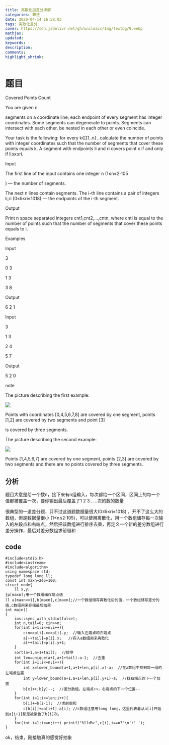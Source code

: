 ```yaml
---
title: 离散化加差分求解
categories: 算法
date: 2020-04-14 16:58:03
tags: 离散化差分
cover: https://cdn.jsdelivr.net/gh/uncleacc/Img/textbg/9.webp
mathjax: 
updated: 
keywords: 
description: 
comments: 
highlight_shrink: 
---
```

# 题目
Covered Points Count 

You are given n

segments on a coordinate line; each endpoint of every segment has integer coordinates. Some segments can degenerate to points. Segments can intersect with each other, be nested in each other or even coincide.

Your task is the following: for every k∈[1..n]
, calculate the number of points with integer coordinates such that the number of segments that cover these points equals k. A segment with endpoints li and ri covers point x if and only if li≤x≤ri.

Input

The first line of the input contains one integer n (1≤n≤2⋅105

) — the number of segments.

The next n
lines contain segments. The i-th line contains a pair of integers li,ri (0≤li≤ri≤1018) — the endpoints of the i-th segment.

Output

Print n space separated integers cnt1,cnt2,…,cntn, where cnti is equal to the number of points such that the number of segments that cover these points equals to i.

Examples


Input

3

0 3

1 3

3 8

Output

6 2 1 


Input

3

1 3

2 4

5 7

Output

5 2 0 

note

The picture describing the first example:

![](https://vj.z180.cn/9e2db93c851be80e4482c4512ded4d6b?v=1586670318)

Points with coordinates [0,4,5,6,7,8] are covered by one segment, points [1,2] are covered by two segments and point [3]

is covered by three segments.

The picture describing the second example:

![](https://imgconvert.csdnimg.cn/aHR0cHM6Ly92ai56MTgwLmNuLzllMmRiOTNjODUxYmU4MGU0NDgyYzQ1MTJkZWQ0ZDZi?x-oss-process=image/format,png)

Points [1,4,5,6,7] are covered by one segment, points [2,3] are covered by two segments and there are no points covered by three segments.
## 分析
题目大意是给一个数n，接下来有n组输入，每次都给一个区间，区间上的每一个值都被覆盖一次，要你输出最后覆盖了1 2 3……次的数的数量

很典型的一道差分题，只不过这道题数据量很大(0≤li≤ri≤1018) ，开不了这么大的数组，但是数据量很小 (1≤n≤2⋅105)，可以使用离散化，用一个数组储存每一次输入的左段点和右端点，然后把该数组进行排序去重，再定义一个新的差分数组进行差分操作，最后对差分数组求前缀和
## code
```
#include<stdio.h>
#include<iostream>
#include<algorithm>
using namespace std;
typedef long long ll;
const int maxn=2e5+100;
struct node{
	ll x,y;
}p[maxn];用一个数组储存端点值
ll a[maxn<<1],b[maxn],c[maxn];//一个数组储存离散化后的值，一个数组储存差分的值,c数组用来存储最后结果 
int main()
{
	ios::sync_with_stdio(false);
	int n,tail=0; cin>>n;
	for(int i=1;i<=n;i++){
		cin>>p[i].x>>p[i].y;  //输入左端点和右端点
		a[++tail]=p[i].x;   //存入a数组用来离散化
		a[++tail]=p[i].y+1; 
	}
	sort(a+1,a+1+tail);  //排序
	int len=unique(a+1,a+1+tail)-a-1;  //去重
	for(int i=1;i<=n;i++){
		int x=lower_bound(a+1,a+1+len,p[i].x)-a;  //在a数组中找到每一组的左端点位置
		int y=lower_bound(a+1,a+1+len,p[i].y+1)-a;  //找右端点的下一个位置
		b[x]++;b[y]--;  //差分数组，左端点++，右端点的下一个位置--
	}
	for(int i=1;i<=len;i++){
		b[i]+=b[i-1];  //求前缀和
		c[b[i]]+=a[i+1]-a[i]; //c数组注意用long long，这里代表着从a[i]开始到a[i+1]都是被染色了b[i]次。
	}
	for(int i=1;i<=n;i++) printf("%lld%c",c[i],i==n?'\n':' ');
}
```
ok，结束，刚接触真的感觉好抽象
